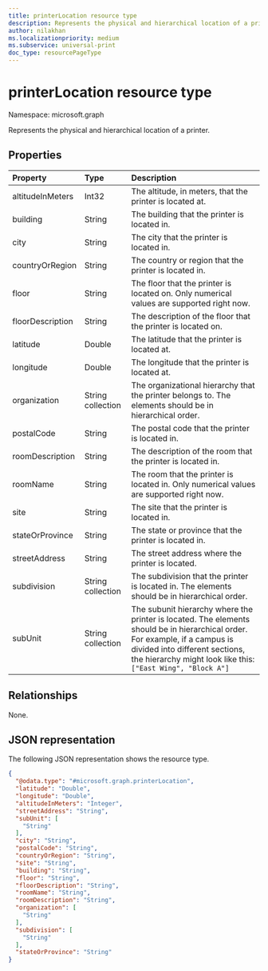 ```yaml
---
title: printerLocation resource type
description: Represents the physical and hierarchical location of a printer.
author: nilakhan
ms.localizationpriority: medium
ms.subservice: universal-print
doc_type: resourcePageType
---
```


# printerLocation resource type

Namespace: microsoft.graph

Represents the physical and hierarchical location of a printer.

## Properties
|Property|Type|Description|
|:---|:---|:---|
|altitudeInMeters|Int32|The altitude, in meters, that the printer is located at.|
|building|String|The building that the printer is located in.|
|city|String|The city that the printer is located in.|
|countryOrRegion|String|The country or region that the printer is located in.|
|floor|String|The floor that the printer is located on. Only numerical values are supported right now.|
|floorDescription|String|The description of the floor that the printer is located on.|
|latitude|Double|The latitude that the printer is located at.|
|longitude|Double|The longitude that the printer is located at.|
|organization|String collection|The organizational hierarchy that the printer belongs to. The elements should be in hierarchical order.|
|postalCode|String|The postal code that the printer is located in.|
|roomDescription|String|The description of the room that the printer is located in.|
|roomName|String|The room that the printer is located in. Only numerical values are supported right now.|
|site|String|The site that the printer is located in.|
|stateOrProvince|String|The state or province that the printer is located in.|
|streetAddress|String|The street address where the printer is located.|
|subdivision|String collection|The subdivision that the printer is located in. The elements should be in hierarchical order.|
|subUnit|String collection|The subunit hierarchy where the printer is located. The elements should be in hierarchical order. For example, if a campus is divided into different sections, the hierarchy might look like this: `["East Wing", "Block A"]`|

## Relationships
None.

## JSON representation
The following JSON representation shows the resource type.
<!-- {
  "blockType": "resource",
  "@odata.type": "microsoft.graph.printerLocation"
}
-->
``` json
{
  "@odata.type": "#microsoft.graph.printerLocation",
  "latitude": "Double",
  "longitude": "Double",
  "altitudeInMeters": "Integer",
  "streetAddress": "String",
  "subUnit": [
    "String"
  ],
  "city": "String",
  "postalCode": "String",
  "countryOrRegion": "String",
  "site": "String",
  "building": "String",
  "floor": "String",
  "floorDescription": "String",
  "roomName": "String",
  "roomDescription": "String",
  "organization": [
    "String"
  ],
  "subdivision": [
    "String"
  ],
  "stateOrProvince": "String"
}
```

